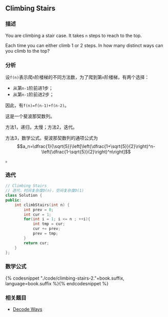 ## Climbing Stairs


### 描述

You are climbing a stair case. It takes `n` steps to reach to the top.

Each time you can either climb 1 or 2 steps. In how many distinct ways can you climb to the top?


### 分析

设`f(n)`表示爬`n`阶楼梯的不同方法数，为了爬到第`n`阶楼梯，有两个选择：

* 从第`n-1`阶前进1步；
* 从第`n-1`阶前进2步；

因此，有`f(n)=f(n-1)+f(n-2)`。

这是一个斐波那契数列。

方法1，递归，太慢；方法2，迭代。

方法3，数学公式。斐波那契数列的通项公式为 $$a_n=\dfrac{1}{\sqrt{5}}\left[\left(\dfrac{1+\sqrt{5}}{2}\right)^n-\left(\dfrac{1-\sqrt{5}}{2}\right)^n\right]$$。


### 迭代

```cpp
// Climbing Stairs
// 迭代，时间复杂度O(n)，空间复杂度O(1)
class Solution {
public:
    int climbStairs(int n) {
        int prev = 0;
        int cur = 1;
        for(int i = 1; i <= n ; ++i){
            int tmp = cur;
            cur += prev;
            prev = tmp;
        }
        return cur;
    }
};
```



### 数学公式

{% codesnippet "./code/climbing-stairs-2."+book.suffix, language=book.suffix %}{% endcodesnippet %}


### 相关题目


* [Decode Ways](decode-ways.md)
